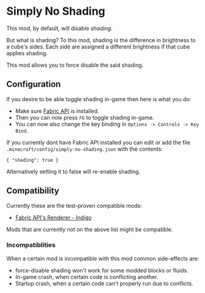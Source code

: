 # Simply No Shading

This mod, by default, will disable *shading*.

But what is shading? To this mod, shading is the difference in brightness to a cube's sides. Each side are assigned a different brightness if that cube applies shading.

This mod allows you to force disable the said shading.

## Configuration

If you desire to be able toggle shading in-game then here is what you do:

 - Make sure [Fabric API](https://github.com/FabricMC/fabric) is installed.
 - Then you can now press `F6` to toggle shading in-game.
 - You can now also change the key binding in `Options -> Controls -> Key Bind`.

If you currently dont have Fabric API installed you can edit or add the file `.minecraft/config/simply-no-shading.json` with the contents:

```
{ "shading": true }
```

Alternatively setting it to false will re-enable shading.

## Compatibility

Currently these are the test-proven compatible mods:

 - [Fabric API's Renderer - Indigo](https://github.com/FabricMC/fabric)

Mods that are currently not on the above list might be compatible.

### Incompatiblities

When a certain mod is incompatible with this mod common side-effects are:

 - force-disable shading won't work for some modded blocks or fluids.
 - In-game crash, when certain code is conflicting another.
 - Startup crash, when a certain code can't properly run due to conflicts.
